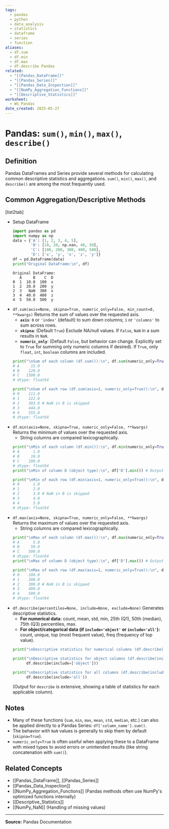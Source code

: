 ```yaml
---
tags:
  - pandas
  - python
  - data_analysis
  - statistics
  - dataframe
  - series
  - function
aliases:
  - df.sum
  - df.min
  - df.max
  - df.describe Pandas
related:
  - "[[Pandas_DataFrame]]"
  - "[[Pandas_Series]]"
  - "[[Pandas_Data_Inspection]]"
  - "[[NumPy_Aggregation_Functions]]"
  - "[[Descriptive_Statistics]]"
worksheet:
  - WS_Pandas
date_created: 2025-05-27
---
```

# Pandas: `sum()`, `min()`, `max()`, `describe()`

## Definition

Pandas DataFrames and Series provide several methods for calculating common descriptive statistics and aggregations. `sum()`, `min()`, `max()`, and `describe()` are among the most frequently used.

## Common Aggregation/Descriptive Methods

[list2tab]
- Setup DataFrame
	```python
	import pandas as pd
	import numpy as np
	data = {'A': [1, 2, 3, 4, 5],
	        'B': [10, 20, np.nan, 40, 50],
	        'C': [100, 200, 300, 400, 500],
	        'D': ['x', 'y', 'x', 'z', 'y']}
	df = pd.DataFrame(data)
	print("Original DataFrame:\n", df)
	```
	```
	Original DataFrame:
	   A     B    C  D
	0  1  10.0  100  x
	1  2  20.0  200  y
	2  3   NaN  300  x
	3  4  40.0  400  z
	4  5  50.0  500  y
	```
- `df.sum(axis=None, skipna=True, numeric_only=False, min_count=0, **kwargs)`
	Returns the sum of values over the requested axis.
	- **`axis`**: `0` or `'index'` (default) to sum down columns; `1` or `'columns'` to sum across rows.
	- **`skipna`**: (Default `True`) Exclude NA/null values. If `False`, `NaN` in a sum results in `NaN`.
	- **`numeric_only`**: (Default `False`, but behavior can change. Explicitly set to `True` for summing only numeric columns if desired). If `True`, only `float`, `int`, `boolean` columns are included.
	```python
	print("\nSum of each column (df.sum()):\n", df.sum(numeric_only=True))
	# A     15.0
	# B    120.0
	# C   1500.0
	# dtype: float64

	print("\nSum of each row (df.sum(axis=1, numeric_only=True)):\n", df.sum(axis=1, numeric_only=True))
	# 0    111.0
	# 1    222.0
	# 2    303.0 # NaN in B is skipped
	# 3    444.0
	# 4    555.0
	# dtype: float64
	```
- `df.min(axis=None, skipna=True, numeric_only=False, **kwargs)`
	Returns the minimum of values over the requested axis.
	- String columns are compared lexicographically.
	```python
	print("\nMin of each column (df.min()):\n", df.min(numeric_only=True)) # Excludes column 'D'
	# A      1.0
	# B     10.0
	# C    100.0
	# dtype: float64
	print("\nMin of column D (object type):\n", df['D'].min()) # Output: x

	print("\nMin of each row (df.min(axis=1, numeric_only=True)):\n", df.min(axis=1, numeric_only=True))
	# 0      1.0
	# 1      2.0
	# 2      3.0 # NaN in B is skipped
	# 3      4.0
	# 4      5.0
	# dtype: float64
	```
- `df.max(axis=None, skipna=True, numeric_only=False, **kwargs)`
	Returns the maximum of values over the requested axis.
	- String columns are compared lexicographically.
	```python
	print("\nMax of each column (df.max()):\n", df.max(numeric_only=True)) # Excludes column 'D'
	# A      5.0
	# B     50.0
	# C    500.0
	# dtype: float64
	print("\nMax of column D (object type):\n", df['D'].max()) # Output: z

	print("\nMax of each row (df.max(axis=1, numeric_only=True)):\n", df.max(axis=1, numeric_only=True))
	# 0    100.0
	# 1    200.0
	# 2    300.0 # NaN in B is skipped
	# 3    400.0
	# 4    500.0
	# dtype: float64
	```
- `df.describe(percentiles=None, include=None, exclude=None)`
	Generates descriptive statistics.
	- **For numerical data:** count, mean, std, min, 25th (Q1), 50th (median), 75th (Q3) percentiles, max.
	- **For object/categorical data (if `include='object'` or `include='all'`):** count, unique, top (most frequent value), freq (frequency of top value).
	```python
	print("\nDescriptive statistics for numerical columns (df.describe()):\n", df.describe())

	print("\nDescriptive statistics for object columns (df.describe(include=['object'])):\n",
	      df.describe(include=['object']))

	print("\nDescriptive statistics for all columns (df.describe(include='all')):\n",
	      df.describe(include='all'))
	```
	(Output for `describe` is extensive, showing a table of statistics for each applicable column).

## Notes

- Many of these functions (`sum`, `min`, `max`, `mean`, `std`, `median`, etc.) can also be applied directly to a Pandas Series: `df['column_name'].sum()`.
- The behavior with `NaN` values is generally to skip them by default (`skipna=True`).
- `numeric_only=True` is often useful when applying these to a DataFrame with mixed types to avoid errors or unintended results (like string concatenation with `sum()`).

## Related Concepts
- [[Pandas_DataFrame]], [[Pandas_Series]]
- [[Pandas_Data_Inspection]]
- [[NumPy_Aggregation_Functions]] (Pandas methods often use NumPy's optimized functions internally)
- [[Descriptive_Statistics]]
- [[NumPy_NaN]] (Handling of missing values)

---
**Source:** Pandas Documentation